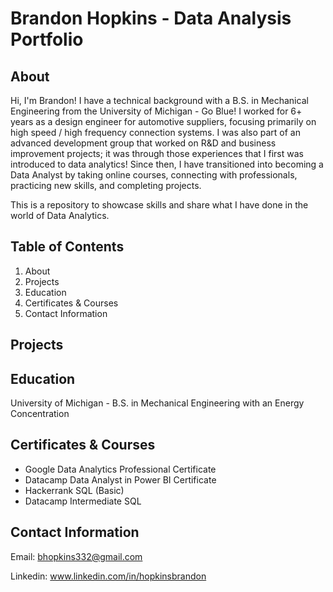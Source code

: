 # Brandon Hopkins - Data Analysis Portfolio

## About
Hi, I'm Brandon! I have a technical background with a B.S. in Mechanical Engineering from the University of Michigan - Go Blue! I worked for 6+ years as a design engineer for automotive suppliers, focusing primarily on high speed / high frequency connection systems. I was also part of an advanced development group that worked on R&D and business improvement projects; it was through those experiences that I first was introduced to data analytics! Since then, I have transitioned into becoming a Data Analyst by taking online courses, connecting with professionals, practicing new skills, and completing projects. 

This is a repository to showcase skills and share what I have done in the world of Data Analytics. 

## Table of Contents
1. About
2. Projects
3. Education
4. Certificates & Courses
5. Contact Information

## Projects

## Education
University of Michigan - 
B.S. in Mechanical Engineering with an Energy Concentration

## Certificates & Courses
- Google Data Analytics Professional Certificate
- Datacamp Data Analyst in Power BI Certificate
- Hackerrank SQL (Basic)
- Datacamp Intermediate SQL

## Contact Information
Email:    bhopkins332@gmail.com

Linkedin: www.linkedin.com/in/hopkinsbrandon
